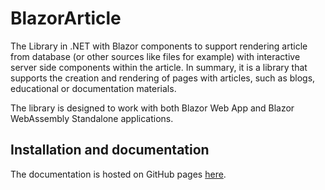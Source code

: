 
# BlazorArticle

The Library in .NET with Blazor components to support rendering article from database (or other sources like files for example) with interactive server side components within the article. In summary, it is a library that supports the creation and rendering of pages with articles, such as blogs, educational or documentation materials.

The library is designed to work with both Blazor Web App and Blazor WebAssembly Standalone applications.

## Installation and documentation

The documentation is hosted on GitHub pages [here](https://witm.github.io/BlazorArticle/).